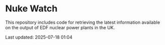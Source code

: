 # Nuke Watch

This repository includes code for retrieving the latest information available on the output of EDF nuclear power plants in the UK.

Last updated: 2025-07-18 01:04